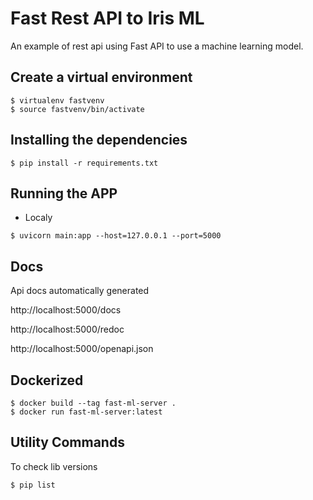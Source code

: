 # Fast Rest API to Iris ML
An example of rest api using Fast API to use a machine learning model.

## Create a virtual environment
```
$ virtualenv fastvenv
$ source fastvenv/bin/activate
```

## Installing the dependencies
```
$ pip install -r requirements.txt
```

## Running the APP
- Localy
```
$ uvicorn main:app --host=127.0.0.1 --port=5000
```

## Docs
Api docs automatically generated

http://localhost:5000/docs

http://localhost:5000/redoc

http://localhost:5000/openapi.json


## Dockerized
```
$ docker build --tag fast-ml-server .
$ docker run fast-ml-server:latest
```

## Utility Commands
To check lib versions
```
$ pip list
```
